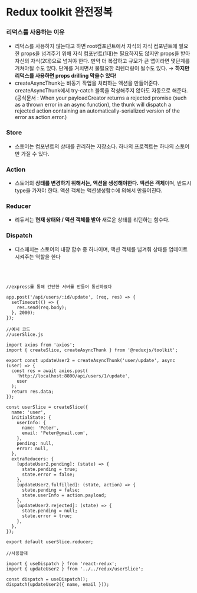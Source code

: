 # Redux toolkit 완전정복

### 리덕스를 사용하는 이유

- 리덕스를 사용하지 않는다고 하면 root컴포넌트에서 자식의 자식 컴포넌트에 필요한 props을 넘겨주기 위해 자식 컴포넌트(1대)는 필요하지도 않지만 props을 받아 자신의 자식(2대)으로 넘겨야 한다. 만약 더 복잡하고 규모가 큰 앱이라면 몇단계를 거쳐야될 수도 있다. 단계를 거치면서 불필요한 리렌더링이 될수도 있다. → **하지만 리덕스를 사용하면 props drilling 막을수 있다!**
- createAsyncThunk는 비동기 작업을 처리하는 액션을 만들어준다. createAsyncThunk에서 try-catch 블록을 작성해주지 않아도 자동으로 해준다. (공식문서 : When your payloadCreator returns a rejected promise (such as a thrown error in an async function), the thunk will dispatch a rejected action containing an automatically-serialized version of the error as action.error.)

### Store

- 스토어는 컴포넌트의 상태를 관리하는 저장소다. 하나의 프로젝트는 하나의 스토어만 가질 수 있다.

### Action

- 스토어의 **상태를 변경하기 위해서는, 액션을 생성해야한다. 액션은 객체**이며, 반드시 type을 가져야 한다. 액션 객체는 액션생성함수에 의해서 만들어진다.

### Reducer

- 리듀서는 **현재 상태와 / 액션 객체를 받아** 새로운 상태를 리턴하는 함수다.

### Dispatch

- 디스패치는 스토어의 내장 함수 중 하나이며, 액션 객체를 넘겨줘 상태를 업데이트 시켜주는 역할을 한다

<br/>

<br/>

```
//express를 통해 간단한 서버를 만들어 통신하였다

app.post('/api/users/:id/update', (req, res) => {
  setTimeout(() => {
    res.send(req.body);
  }, 2000);
});
```

```
//예시 코드
//userSlice.js

import axios from 'axios';
import { createSlice, createAsyncThunk } from '@reduxjs/toolkit';

export const updateUser2 = createAsyncThunk('user/update', async (user) => {
  const res = await axios.post(
    'http://localhost:8800/api/users/1/update',
    user
  );
  return res.data;
});

const userSlice = createSlice({
  name: 'user',
  initialState: {
    userInfo: {
      name: 'Peter',
      email: 'Peter@gmail.com',
    },
    pending: null,
    error: null,
  },
  extraReducers: {
    [updateUser2.pending]: (state) => {
      state.pending = true;
      state.error = false;
    },
    [updateUser2.fulfilled]: (state, action) => {
      state.pending = false;
      state.userInfo = action.payload;
    },
    [updateUser2.rejected]: (state) => {
      state.pending = null;
      state.error = true;
    },
  },
});

export default userSlice.reducer;
```

```
//사용할때

import { useDispatch } from 'react-redux';
import { updateUser2 } from '../../redux/userSlice';

const dispatch = useDispatch();
dispatch(updateUser2({ name, email }));
```
